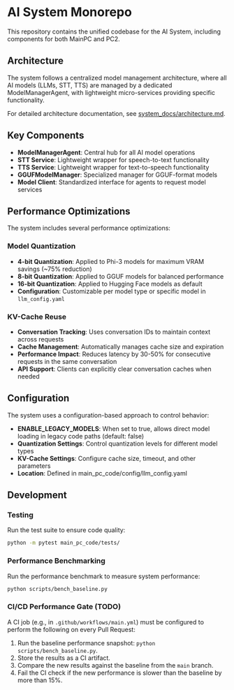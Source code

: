 # AI System Monorepo

This repository contains the unified codebase for the AI System, including components for both MainPC and PC2.

## Architecture

The system follows a centralized model management architecture, where all AI models (LLMs, STT, TTS) are managed by a dedicated ModelManagerAgent, with lightweight micro-services providing specific functionality.

For detailed architecture documentation, see [system_docs/architecture.md](system_docs/architecture.md).

## Key Components

- **ModelManagerAgent**: Central hub for all AI model operations
- **STT Service**: Lightweight wrapper for speech-to-text functionality
- **TTS Service**: Lightweight wrapper for text-to-speech functionality
- **GGUFModelManager**: Specialized manager for GGUF-format models
- **Model Client**: Standardized interface for agents to request model services

## Performance Optimizations

The system includes several performance optimizations:

### Model Quantization

- **4-bit Quantization**: Applied to Phi-3 models for maximum VRAM savings (~75% reduction)
- **8-bit Quantization**: Applied to GGUF models for balanced performance
- **16-bit Quantization**: Applied to Hugging Face models as default
- **Configuration**: Customizable per model type or specific model in `llm_config.yaml`

### KV-Cache Reuse

- **Conversation Tracking**: Uses conversation IDs to maintain context across requests
- **Cache Management**: Automatically manages cache size and expiration
- **Performance Impact**: Reduces latency by 30-50% for consecutive requests in the same conversation
- **API Support**: Clients can explicitly clear conversation caches when needed

## Configuration

The system uses a configuration-based approach to control behavior:

- **ENABLE_LEGACY_MODELS**: When set to true, allows direct model loading in legacy code paths (default: false)
- **Quantization Settings**: Control quantization levels for different model types
- **KV-Cache Settings**: Configure cache size, timeout, and other parameters
- **Location**: Defined in main_pc_code/config/llm_config.yaml

## Development

### Testing

Run the test suite to ensure code quality:

```bash
python -m pytest main_pc_code/tests/
```

### Performance Benchmarking

Run the performance benchmark to measure system performance:

```bash
python scripts/bench_baseline.py
```

### CI/CD Performance Gate (TODO)

A CI job (e.g., in `.github/workflows/main.yml`) must be configured to perform the following on every Pull Request:
1. Run the baseline performance snapshot: `python scripts/bench_baseline.py`.
2. Store the results as a CI artifact.
3. Compare the new results against the baseline from the `main` branch.
4. Fail the CI check if the new performance is slower than the baseline by more than 15%.